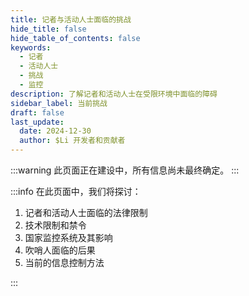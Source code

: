 ```yaml
---
title: 记者与活动人士面临的挑战
hide_title: false
hide_table_of_contents: false
keywords:
  - 记者
  - 活动人士
  - 挑战
  - 监控
description: 了解记者和活动人士在受限环境中面临的障碍
sidebar_label: 当前挑战
draft: false
last_update:
  date: 2024-12-30
  author: $Li 开发者和贡献者
---
```


:::warning
此页面正在建设中，所有信息尚未最终确定。
:::

:::info
在此页面中，我们将探讨：

1. 记者和活动人士面临的法律限制
2. 技术限制和禁令
3. 国家监控系统及其影响
4. 吹哨人面临的后果
5. 当前的信息控制方法

:::
